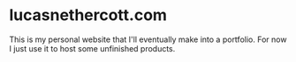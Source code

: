 # lucasnethercott.com
This is my personal website that I'll eventually make into a portfolio. For now I just use it to host some unfinished products.
